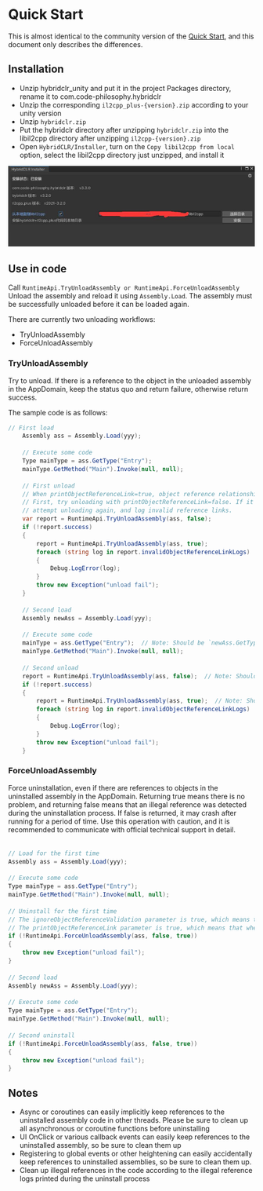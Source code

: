 # Quick Start

This is almost identical to the community version of the [Quick Start](../../beginner/quickstart.md), and this document only describes the differences.

## Installation

- Unzip hybridclr_unity and put it in the project Packages directory, rename it to com.code-philosophy.hybridclr
- Unzip the corresponding `il2cpp_plus-{version}.zip` according to your unity version
- Unzip `hybridclr.zip`
- Put the hybridclr directory after unzipping `hybridclr.zip` into the libil2cpp directory after unzipping `il2cpp-{version}.zip`
- Open `HybridCLR/Installer`, turn on the `Copy libil2cpp from local` option, select the libil2cpp directory just unzipped, and install it

![installer](/img/hybridclr/ultimate-installer.jpg)

## Use in code

Call `RuntimeApi.TryUnloadAssembly or RuntimeApi.ForceUnloadAssembly` Unload the assembly and reload it using `Assembly.Load`. The assembly must be successfully unloaded before it can be loaded again.

There are currently two unloading workflows:

- TryUnloadAssembly
- ForceUnloadAssembly

### TryUnloadAssembly

Try to unload. If there is a reference to the object in the unloaded assembly in the AppDomain, keep the status quo and return failure, otherwise return success.

The sample code is as follows:

```csharp
// First load
    Assembly ass = Assembly.Load(yyy);

    // Execute some code
    Type mainType = ass.GetType("Entry");
    mainType.GetMethod("Main").Invoke(null, null);

    // First unload
    // When printObjectReferenceLink=true, object reference relationships are maintained, making unloading slower.
    // First, try unloading with printObjectReferenceLink=false. If it fails, set printObjectReferenceLink=true,
    // attempt unloading again, and log invalid reference links.
    var report = RuntimeApi.TryUnloadAssembly(ass, false);
    if (!report.success)
    {
        report = RuntimeApi.TryUnloadAssembly(ass, true);
        foreach (string log in report.invalidObjectReferenceLinkLogs)
        {
            Debug.LogError(log);
        }
        throw new Exception("unload fail");
    }

    // Second load
    Assembly newAss = Assembly.Load(yyy);

    // Execute some code
    mainType = ass.GetType("Entry");  // Note: Should be `newAss.GetType("Entry")` to avoid a bug
    mainType.GetMethod("Main").Invoke(null, null);

    // Second unload
    report = RuntimeApi.TryUnloadAssembly(ass, false);  // Note: Should be `newAss` instead of `ass`
    if (!report.success)
    {
        report = RuntimeApi.TryUnloadAssembly(ass, true);  // Note: Should be `newAss` instead of `ass`
        foreach (string log in report.invalidObjectReferenceLinkLogs)
        {
            Debug.LogError(log);
        }
        throw new Exception("unload fail");
    }
```

### ForceUnloadAssembly

Force uninstallation, even if there are references to objects in the uninstalled assembly in the AppDomain. Returning true means there is no problem, and returning false means that an illegal reference was detected during the uninstallation process. If false is returned, it may crash after running for a period of time. Use this operation with caution, and it is recommended to communicate with official technical support in detail.

```csharp

// Load for the first time
Assembly ass = Assembly.Load(yyy);

// Execute some code
Type mainType = ass.GetType("Entry");
mainType.GetMethod("Main").Invoke(null, null);

// Uninstall for the first time
// The ignoreObjectReferenceValidation parameter is true, which means that illegal object references are not checked during the uninstall process, which can shorten the uninstall time. However, it is recommended to use false regardless of the development period or the official release
// The printObjectReferenceLink parameter is true, which means that when the uninstall fails, a detailed illegal object reference chain log will be printed, which is convenient for developers to locate where the illegal reference is maintained. It is recommended to set it to true only during the development period and change it to false after the official launch
if (!RuntimeApi.ForceUnloadAssembly(ass, false, true))
{
    throw new Exception("unload fail");
}

// Second load
Assembly newAss = Assembly.Load(yyy);

// Execute some code
Type mainType = ass.GetType("Entry");
mainType.GetMethod("Main").Invoke(null, null);

// Second uninstall
if (!RuntimeApi.ForceUnloadAssembly(ass, false, true))
{
    throw new Exception("unload fail");
}
```

## Notes

- Async or coroutines can easily implicitly keep references to the uninstalled assembly code in other threads. Please be sure to clean up all asynchronous or coroutine functions before uninstalling
- UI OnClick or various callback events can easily keep references to the uninstalled assembly, so be sure to clean them up
- Registering to global events or other heightening can easily accidentally keep references to uninstalled assemblies, so be sure to clean them up.
- Clean up illegal references in the code according to the illegal reference logs printed during the uninstall process
